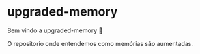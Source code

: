 # upgraded-memory

Bem vindo a upgraded-memory 🎉

O repositorio onde entendemos como memórias são aumentadas.